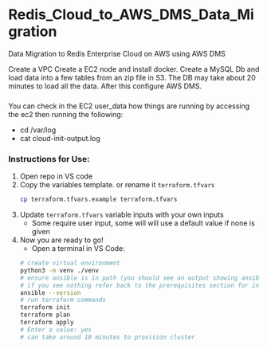 # Redis_Cloud_to_AWS_DMS_Data_Migration
Data Migration to Redis Enterprise Cloud on AWS using AWS DMS

Create a VPC
Create a EC2 node and install docker. Create a MySQL Db and load data into a few tables from an zip file in S3.
The DB may take about 20 minutes to load all the data.
After this configure AWS DMS.


###
You can check in the EC2 user_data how things are running by accessing the ec2 then running the following:
* cd /var/log
* cat cloud-init-output.log


### Instructions for Use:
1. Open repo in VS code
2. Copy the variables template. or rename it `terraform.tfvars`
    ```bash
    cp terraform.tfvars.example terraform.tfvars
    ```
3. Update `terraform.tfvars` variable inputs with your own inputs
    - Some require user input, some will will use a default value if none is given
4. Now you are ready to go!
    * Open a terminal in VS Code:
    ```bash
    # create virtual environment
    python3 -m venv ./venv
    # ensure ansible is in path (you should see an output showing ansible is there)
    # if you see nothing refer back to the prerequisites section for installing ansible.
    ansible --version
    # run terraform commands
    terraform init
    terraform plan
    terraform apply
    # Enter a value: yes
    # can take around 10 minutes to provision cluster
    ```